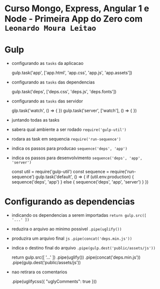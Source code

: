 # Curso Mongo, Express, Angular 1 e Node - Primeira App do Zero com `Leonardo Moura Leitao`

# Gulp

* configurando as `tasks` da aplicacao

    gulp.task('app', ['app.html', 'app.css', 'app.js', 'app.assets'])

* configurando as `tasks` das dependencias

    gulp.task('deps', ['deps.css', 'deps.js', 'deps.fonts'])

* configurando as `tasks` das servidor

    glp.task('watch', () => { })
    gulp.task('server', ['watch'], () => { })

* juntando todas as tasks
* sabera qual ambiente a ser rodado `require('gulp-util')`
* rodara as task em sequencia `require('run-sequence')`
* indica os passos para producao `sequence('deps', 'app')`
* indica os passos para desenvolvimento `sequence('deps', 'app', 'server')`

    const util = require('gulp-util')
    const sequence = require('run-sequence')
    gulp.task('default', () => {
        if (util.env.production) {
            sequence('deps', 'app')
        } else {
            sequence('deps', 'app', 'server')
        }
    })

# Configurando as dependencias

* indicando os dependencias a serem importadas `return gulp.src([ '...' ])`
* reduzira o arquivo ao minimo possivel `.pipe(uglify())`
* produzira um arquivo final `js` `.pipe(concat('deps.min.js'))`
* indica o destino final do arquivo `.pipe(gulp.dest('public/assets/js'))`

    return gulp.src([
        '...'
    ])
        .pipe(uglify())
        .pipe(concat('deps.min.js'))
        .pipe(gulp.dest('public/assets/js'))    

* nao retirara os comentarios 

    .pipe(uglifycss({ "uglyComments": true }))        